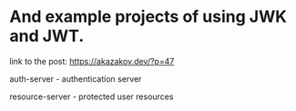# And example projects of using JWK and JWT.

link to the post: https://akazakov.dev/?p=47

auth-server - authentication server

resource-server - protected user resources
